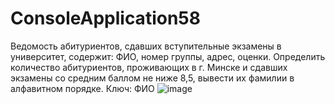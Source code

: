 # ConsoleApplication58
Ведомость абитуриентов, сдавших вступительные экзамены в университет, содержит: ФИО, номер группы, адрес, оценки. Определить количество
абитуриентов, проживающих в г. Минске и сдавших экзамены со средним баллом не ниже 8,5, вывести их фамилии в алфавитном порядке. Ключ: ФИО
![image](https://user-images.githubusercontent.com/89976364/161233021-eea17466-3900-43e3-b270-38c1f491ef1c.png)
